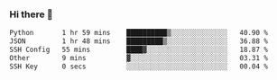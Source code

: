 ### Hi there 👋

<!--START_SECTION:waka-->

```txt
Python       1 hr 59 mins    ██████████▒░░░░░░░░░░░░░░   40.90 %
JSON         1 hr 48 mins    █████████▒░░░░░░░░░░░░░░░   36.88 %
SSH Config   55 mins         ████▓░░░░░░░░░░░░░░░░░░░░   18.87 %
Other        9 mins          ▓░░░░░░░░░░░░░░░░░░░░░░░░   03.31 %
SSH Key      0 secs          ░░░░░░░░░░░░░░░░░░░░░░░░░   00.04 %
```

<!--END_SECTION:waka-->
